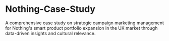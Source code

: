 # Nothing-Case-Study
A comprehensive case study on strategic campaign marketing management for Nothing's smart product portfolio expansion in the UK market through data-driven insights and cultural relevance.
